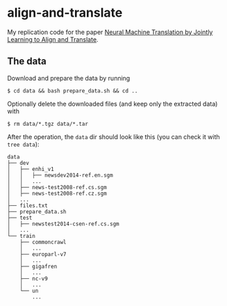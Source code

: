 # align-and-translate
My replication code for the paper [Neural Machine Translation by Jointly Learning to Align and Translate](https://arxiv.org/abs/1409.0473).


## The data
Download and prepare the data by running
```console
$ cd data && bash prepare_data.sh && cd ..
```

Optionally delete the downloaded files (and keep only the extracted data) with
```console
$ rm data/*.tgz data/*.tar
```

After the operation, the `data` dir should look like this (you can check it
with `tree data`):
```
data
├── dev
│   ├── enhi_v1
│   │   ├── newsdev2014-ref.en.sgm
│   │   ...
│   ├── news-test2008-ref.cs.sgm
│   ├── news-test2008-ref.cz.sgm
│   ...
├── files.txt
├── prepare_data.sh
├── test
│   ├── newstest2014-csen-ref.cs.sgm
│   ...
└── train
    ├── commoncrawl
    │   ...
    ├── europarl-v7
    │   ...
    ├── gigafren
    │   ...
    ├── nc-v9
    │   ...
    └── un
        ...
```
